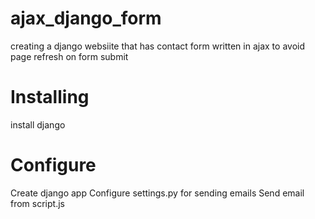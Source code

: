 # ajax_django_form
creating a django websiite that has contact form written in ajax to avoid page refresh on form submit

# Installing
install django

# Configure
Create django app
Configure settings.py for sending emails
Send email from script.js